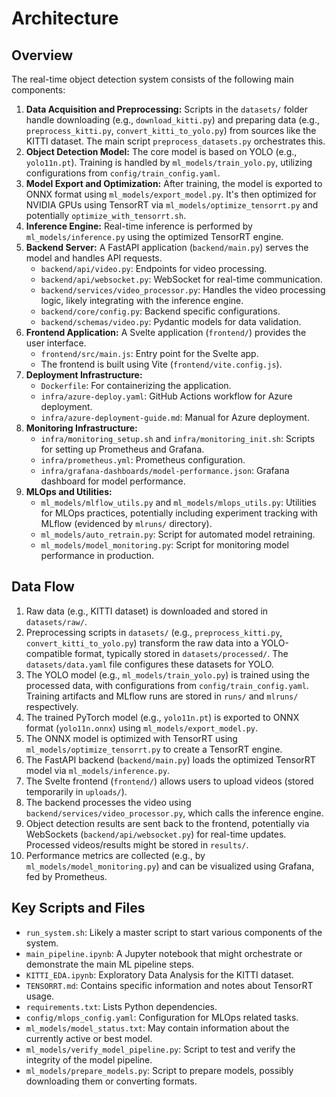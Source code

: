 # Architecture

## Overview

The real-time object detection system consists of the following main components:

1. **Data Acquisition and Preprocessing:** Scripts in the `datasets/` folder handle downloading (e.g., `download_kitti.py`) and preparing data (e.g., `preprocess_kitti.py`, `convert_kitti_to_yolo.py`) from sources like the KITTI dataset. The main script `preprocess_datasets.py` orchestrates this.
2. **Object Detection Model:** The core model is based on YOLO (e.g., `yolo11n.pt`). Training is handled by `ml_models/train_yolo.py`, utilizing configurations from `config/train_config.yaml`.
3. **Model Export and Optimization:** After training, the model is exported to ONNX format using `ml_models/export_model.py`. It's then optimized for NVIDIA GPUs using TensorRT via `ml_models/optimize_tensorrt.py` and potentially `optimize_with_tensorrt.sh`.
4. **Inference Engine:** Real-time inference is performed by `ml_models/inference.py` using the optimized TensorRT engine.
5. **Backend Server:** A FastAPI application (`backend/main.py`) serves the model and handles API requests.
    * `backend/api/video.py`: Endpoints for video processing.
    * `backend/api/websocket.py`: WebSocket for real-time communication.
    * `backend/services/video_processor.py`: Handles the video processing logic, likely integrating with the inference engine.
    * `backend/core/config.py`: Backend specific configurations.
    * `backend/schemas/video.py`: Pydantic models for data validation.
6. **Frontend Application:** A Svelte application (`frontend/`) provides the user interface.
    * `frontend/src/main.js`: Entry point for the Svelte app.
    * The frontend is built using Vite (`frontend/vite.config.js`).
7. **Deployment Infrastructure:**
    * `Dockerfile`: For containerizing the application.
    * `infra/azure-deploy.yaml`: GitHub Actions workflow for Azure deployment.
    * `infra/azure-deployment-guide.md`: Manual for Azure deployment.
8. **Monitoring Infrastructure:**
    * `infra/monitoring_setup.sh` and `infra/monitoring_init.sh`: Scripts for setting up Prometheus and Grafana.
    * `infra/prometheus.yml`: Prometheus configuration.
    * `infra/grafana-dashboards/model-performance.json`: Grafana dashboard for model performance.
9. **MLOps and Utilities:**
    * `ml_models/mlflow_utils.py` and `ml_models/mlops_utils.py`: Utilities for MLOps practices, potentially including experiment tracking with MLflow (evidenced by `mlruns/` directory).
    * `ml_models/auto_retrain.py`: Script for automated model retraining.
    * `ml_models/model_monitoring.py`: Script for monitoring model performance in production.

## Data Flow

1. Raw data (e.g., KITTI dataset) is downloaded and stored in `datasets/raw/`.
2. Preprocessing scripts in `datasets/` (e.g., `preprocess_kitti.py`, `convert_kitti_to_yolo.py`) transform the raw data into a YOLO-compatible format, typically stored in `datasets/processed/`. The `datasets/data.yaml` file configures these datasets for YOLO.
3. The YOLO model (e.g., `ml_models/train_yolo.py`) is trained using the processed data, with configurations from `config/train_config.yaml`. Training artifacts and MLflow runs are stored in `runs/` and `mlruns/` respectively.
4. The trained PyTorch model (e.g., `yolo11n.pt`) is exported to ONNX format (`yolo11n.onnx`) using `ml_models/export_model.py`.
5. The ONNX model is optimized with TensorRT using `ml_models/optimize_tensorrt.py` to create a TensorRT engine.
6. The FastAPI backend (`backend/main.py`) loads the optimized TensorRT model via `ml_models/inference.py`.
7. The Svelte frontend (`frontend/`) allows users to upload videos (stored temporarily in `uploads/`).
8. The backend processes the video using `backend/services/video_processor.py`, which calls the inference engine.
9. Object detection results are sent back to the frontend, potentially via WebSockets (`backend/api/websocket.py`) for real-time updates. Processed videos/results might be stored in `results/`.
10. Performance metrics are collected (e.g., by `ml_models/model_monitoring.py`) and can be visualized using Grafana, fed by Prometheus.

## Key Scripts and Files

* `run_system.sh`: Likely a master script to start various components of the system.
* `main_pipeline.ipynb`: A Jupyter notebook that might orchestrate or demonstrate the main ML pipeline steps.
* `KITTI_EDA.ipynb`: Exploratory Data Analysis for the KITTI dataset.
* `TENSORRT.md`: Contains specific information and notes about TensorRT usage.
* `requirements.txt`: Lists Python dependencies.
* `config/mlops_config.yaml`: Configuration for MLOps related tasks.
* `ml_models/model_status.txt`: May contain information about the currently active or best model.
* `ml_models/verify_model_pipeline.py`: Script to test and verify the integrity of the model pipeline.
* `ml_models/prepare_models.py`: Script to prepare models, possibly downloading them or converting formats.
